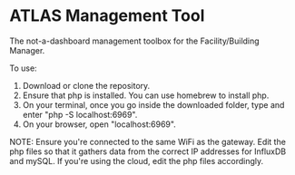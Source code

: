 # ATLAS Management Tool

The not-a-dashboard management toolbox for the Facility/Building Manager.

To use:
1. Download or clone the repository.
2. Ensure that php is installed. You can use homebrew to install php.
3. On your terminal, once you go inside the downloaded folder, type and enter "php -S localhost:6969".
4. On your browser, open "localhost:6969".

NOTE: Ensure you're connected to the same WiFi as the gateway. Edit the php files so that it gathers data from the correct IP addresses for InfluxDB and mySQL. If you're using the cloud, edit the php files accordingly.

